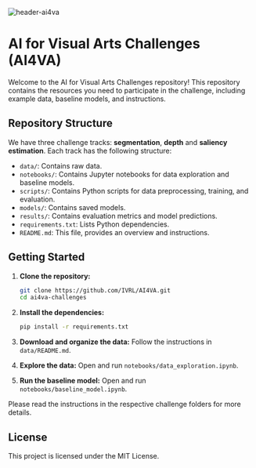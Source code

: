 
![header-ai4va](https://github.com/IVRL/AI4VA/assets/16324609/8fffabcf-72a0-4d08-9328-69798105a027)


# AI for Visual Arts Challenges (AI4VA)

Welcome to the AI for Visual Arts Challenges repository! This repository contains the resources you need to participate in the challenge, including example data, baseline models, and instructions.

## Repository Structure

We have three challenge tracks: **segmentation**, **depth** and **saliency estimation**. Each track has the following structure:

- `data/`: Contains raw data.
- `notebooks/`: Contains Jupyter notebooks for data exploration and baseline models.
- `scripts/`: Contains Python scripts for data preprocessing, training, and evaluation.
- `models/`: Contains saved models.
- `results/`: Contains evaluation metrics and model predictions.
- `requirements.txt`: Lists Python dependencies.
- `README.md`: This file, provides an overview and instructions.

## Getting Started

1. **Clone the repository:**
    ```bash
    git clone https://github.com/IVRL/AI4VA.git
    cd ai4va-challenges
    ```

2. **Install the dependencies:**
    ```bash
    pip install -r requirements.txt
    ```

3. **Download and organize the data:**
    Follow the instructions in `data/README.md`.

4. **Explore the data:**
    Open and run `notebooks/data_exploration.ipynb`.

5. **Run the baseline model:**
    Open and run `notebooks/baseline_model.ipynb`.

Please read the instructions in the respective challenge folders for more details.

## License

This project is licensed under the MIT License.
